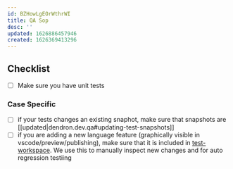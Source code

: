 ```yaml
---
id: BZHowLgEOrWthrWI
title: QA Sop
desc: ''
updated: 1626886457946
created: 1626369413296
---
```



## Checklist
- [ ] Make sure you have unit tests 

### Case Specific
- [ ] if your tests changes an existing snaphot, make sure that snapshots are [[updated|dendron.dev.qa#updating-test-snapshots]]
- [ ] if you are adding a new language feature (graphically visible in vscode/preview/publishing), make sure that it is included in [test-workspace](https://github.com/dendronhq/dendron/blob/feat/hashtag-tags/test-workspace/dendron.yml#L1:L1). We use this to manually inspect new changes and for auto regression testiing 
